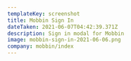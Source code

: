 ```yaml
---
templateKey: screenshot
title: Mobbin Sign In
dateTaken: 2021-06-07T04:42:39.371Z
description: Sign in modal for Mobbin
image: mobbin-sign-in-2021-06-06.png
company: mobbin/index
---
```

